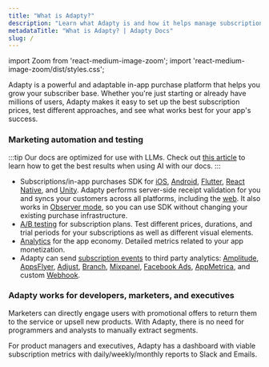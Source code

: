 ```yaml
---
title: "What is Adapty?"
description: "Learn what Adapty is and how it helps manage subscriptions."
metadataTitle: "What is Adapty? | Adapty Docs"
slug: /
---
```


import Zoom from 'react-medium-image-zoom';
import 'react-medium-image-zoom/dist/styles.css';

Adapty is a powerful and adaptable in-app purchase platform that helps you grow your subscriber base. Whether you're just starting or already have millions of users, Adapty makes it easy to set up the best subscription prices, test different approaches, and see what works best for your app's success.

### Marketing automation and testing

:::tip
Our docs are optimized for use with LLMs. Check out [this article](adapty-cursor.md) to learn how to get the best results when using AI with our docs.
:::

- Subscriptions/in-app purchases SDK for [iOS](sdk-installation-ios), [Android](sdk-installation-android), [Flutter](sdk-installation-flutter), [React Native,](sdk-installation-reactnative) and [Unity](sdk-installation-unity). Adapty performs server-side receipt validation for you and syncs your customers across all platforms, including the [web](getting-started-with-server-side-api). It also works in [Observer mode](observer-vs-full-mode), so you can use SDK without changing your existing purchase infrastructure.
- [A/B testing](ab-tests) for subscription plans. Test different prices, durations, and trial periods for your subscriptions as well as different visual elements.
- [Analytics](analytics-charts) for the app economy. Detailed metrics related to your app monetization.
- Adapty can send [subscription events](events) to third party analytics: [Amplitude](amplitude), [AppsFlyer](appsflyer), [Adjust](adjust), [Branch](branch), [Mixpanel](mixpanel), [Facebook Ads](facebook-ads), [AppMetrica](appmetrica), and custom [Webhook](webhook).

### Adapty works for developers, marketers, and executives

Marketers can directly engage users with promotional offers to return them to the service or upsell new products. With Adapty, there is no need for programmers and analysts to manually extract segments.

For product managers and executives, Adapty has a dashboard with viable subscription metrics with daily/weekly/monthly reports to Slack and Emails.